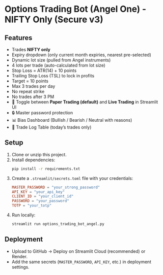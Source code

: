 # Options Trading Bot (Angel One) - NIFTY Only (Secure v3)

## Features
- Trades **NIFTY only**
- Expiry dropdown (only current month expiries, nearest pre-selected)
- Dynamic lot size (pulled from Angel instruments)
- 4 lots per trade (auto-calculated from lot size)
- Stop Loss = ATR(14) + 10 points
- Trailing Stop Loss (TSL) to lock in profits
- Target = 10 points
- Max 3 trades per day
- No repeat strike
- No trades after 3 PM
- 🔘 Toggle between **Paper Trading (default)** and **Live Trading** in Streamlit UI
- 🔒 Master password protection
- 📊 Bias Dashboard (Bullish / Bearish / Neutral with reasons)
- 📑 Trade Log Table (today’s trades only)

## Setup
1. Clone or unzip this project.
2. Install dependencies:
   ```bash
   pip install -r requirements.txt
   ```
3. Create a `.streamlit/secrets.toml` file with your credentials:
   ```toml
   MASTER_PASSWORD = "your_strong_password"
   API_KEY = "your_api_key"
   CLIENT_ID = "your_client_id"
   PASSWORD = "your_password"
   TOTP = "your_totp"
   ```
4. Run locally:
   ```bash
   streamlit run options_trading_bot_angel.py
   ```

## Deployment
- Upload to GitHub → Deploy on Streamlit Cloud (recommended) or Render.
- Add the same secrets (`MASTER_PASSWORD`, `API_KEY`, etc.) in deployment settings.
